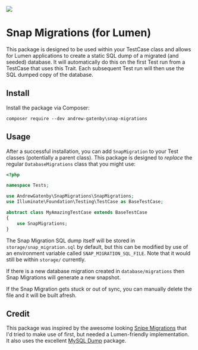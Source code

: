 <a href="https://codeclimate.com/github/AndrewGatenbyVS/snap-migrations/maintainability"><img src="https://api.codeclimate.com/v1/badges/9ab816d8a0eb723b916d/maintainability" /></a>

# Snap Migrations (for Lumen)

This package is designed to be used within your TestCase class and allows for Lumen applications to create a static SQL 
dump of a migrated (and seeded) database. It will automatically do this on the first Test run from a TestCase that uses 
this Trait.  Each subsequent Test run will then use the SQL dumped copy of the database.

## Install

Install the package via Composer:

```
composer require --dev andrew-gatenby\snap-migrations
```

## Usage

After a successful installation, you can add `SnapMigration` to your Test classes (potentially a parent class).  This 
package is designed to *replace* the regular `DatabaseMigrations` class that you might use:

```php
<?php

namespace Tests;

use AndrewGatenby\SnapMigrations\SnapMigrations;
use Illuminate\Foundation\Testing\TestCase as BaseTestCase;

abstract class MyAmazingTestCase extends BaseTestCase
{
    use SnapMigrations;
}
```

The Snap Migration SQL dump itself will be stored in `storage/snap_migration.sql` by default, but this can be modified
by use of an environment variable called `SNAP_MIGRATION_SQL_FILE`. Note that it would still be within `storage/` 
currently.

If there is a new database migration created in `database/migrations` then Snap Migrations will generate a new snapshot.

If the Snap Migration gets stuck or out of sync, you can manually delete the file and it will be built afresh.

## Credit
This package was inspired by the awesome looking [Snipe Migrations](https://github.com/drfraker/snipe-migrations) that I'd tried to make 
use of first, but needed a Lumen-friendly implementation. It also uses the excellent 
[MySQL Dump](https://github.com/dg/MySQL-dump) package.
